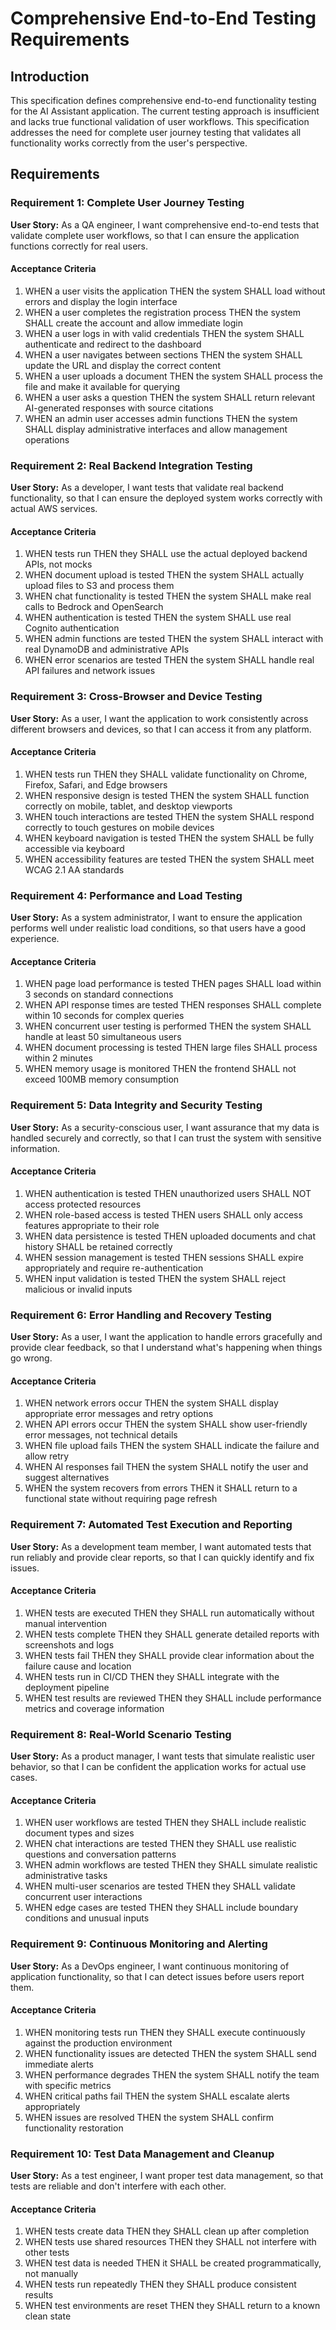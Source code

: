 # Comprehensive End-to-End Testing Requirements

## Introduction

This specification defines comprehensive end-to-end functionality testing for the AI Assistant application. The current testing approach is insufficient and lacks true functional validation of user workflows. This specification addresses the need for complete user journey testing that validates all functionality works correctly from the user's perspective.

## Requirements

### Requirement 1: Complete User Journey Testing

**User Story:** As a QA engineer, I want comprehensive end-to-end tests that validate complete user workflows, so that I can ensure the application functions correctly for real users.

#### Acceptance Criteria

1. WHEN a user visits the application THEN the system SHALL load without errors and display the login interface
2. WHEN a user completes the registration process THEN the system SHALL create the account and allow immediate login
3. WHEN a user logs in with valid credentials THEN the system SHALL authenticate and redirect to the dashboard
4. WHEN a user navigates between sections THEN the system SHALL update the URL and display the correct content
5. WHEN a user uploads a document THEN the system SHALL process the file and make it available for querying
6. WHEN a user asks a question THEN the system SHALL return relevant AI-generated responses with source citations
7. WHEN an admin user accesses admin functions THEN the system SHALL display administrative interfaces and allow management operations

### Requirement 2: Real Backend Integration Testing

**User Story:** As a developer, I want tests that validate real backend functionality, so that I can ensure the deployed system works correctly with actual AWS services.

#### Acceptance Criteria

1. WHEN tests run THEN they SHALL use the actual deployed backend APIs, not mocks
2. WHEN document upload is tested THEN the system SHALL actually upload files to S3 and process them
3. WHEN chat functionality is tested THEN the system SHALL make real calls to Bedrock and OpenSearch
4. WHEN authentication is tested THEN the system SHALL use real Cognito authentication
5. WHEN admin functions are tested THEN the system SHALL interact with real DynamoDB and administrative APIs
6. WHEN error scenarios are tested THEN the system SHALL handle real API failures and network issues

### Requirement 3: Cross-Browser and Device Testing

**User Story:** As a user, I want the application to work consistently across different browsers and devices, so that I can access it from any platform.

#### Acceptance Criteria

1. WHEN tests run THEN they SHALL validate functionality on Chrome, Firefox, Safari, and Edge browsers
2. WHEN responsive design is tested THEN the system SHALL function correctly on mobile, tablet, and desktop viewports
3. WHEN touch interactions are tested THEN the system SHALL respond correctly to touch gestures on mobile devices
4. WHEN keyboard navigation is tested THEN the system SHALL be fully accessible via keyboard
5. WHEN accessibility features are tested THEN the system SHALL meet WCAG 2.1 AA standards

### Requirement 4: Performance and Load Testing

**User Story:** As a system administrator, I want to ensure the application performs well under realistic load conditions, so that users have a good experience.

#### Acceptance Criteria

1. WHEN page load performance is tested THEN pages SHALL load within 3 seconds on standard connections
2. WHEN API response times are tested THEN responses SHALL complete within 10 seconds for complex queries
3. WHEN concurrent user testing is performed THEN the system SHALL handle at least 50 simultaneous users
4. WHEN document processing is tested THEN large files SHALL process within 2 minutes
5. WHEN memory usage is monitored THEN the frontend SHALL not exceed 100MB memory consumption

### Requirement 5: Data Integrity and Security Testing

**User Story:** As a security-conscious user, I want assurance that my data is handled securely and correctly, so that I can trust the system with sensitive information.

#### Acceptance Criteria

1. WHEN authentication is tested THEN unauthorized users SHALL NOT access protected resources
2. WHEN role-based access is tested THEN users SHALL only access features appropriate to their role
3. WHEN data persistence is tested THEN uploaded documents and chat history SHALL be retained correctly
4. WHEN session management is tested THEN sessions SHALL expire appropriately and require re-authentication
5. WHEN input validation is tested THEN the system SHALL reject malicious or invalid inputs

### Requirement 6: Error Handling and Recovery Testing

**User Story:** As a user, I want the application to handle errors gracefully and provide clear feedback, so that I understand what's happening when things go wrong.

#### Acceptance Criteria

1. WHEN network errors occur THEN the system SHALL display appropriate error messages and retry options
2. WHEN API errors occur THEN the system SHALL show user-friendly error messages, not technical details
3. WHEN file upload fails THEN the system SHALL indicate the failure and allow retry
4. WHEN AI responses fail THEN the system SHALL notify the user and suggest alternatives
5. WHEN the system recovers from errors THEN it SHALL return to a functional state without requiring page refresh

### Requirement 7: Automated Test Execution and Reporting

**User Story:** As a development team member, I want automated tests that run reliably and provide clear reports, so that I can quickly identify and fix issues.

#### Acceptance Criteria

1. WHEN tests are executed THEN they SHALL run automatically without manual intervention
2. WHEN tests complete THEN they SHALL generate detailed reports with screenshots and logs
3. WHEN tests fail THEN they SHALL provide clear information about the failure cause and location
4. WHEN tests run in CI/CD THEN they SHALL integrate with the deployment pipeline
5. WHEN test results are reviewed THEN they SHALL include performance metrics and coverage information

### Requirement 8: Real-World Scenario Testing

**User Story:** As a product manager, I want tests that simulate realistic user behavior, so that I can be confident the application works for actual use cases.

#### Acceptance Criteria

1. WHEN user workflows are tested THEN they SHALL include realistic document types and sizes
2. WHEN chat interactions are tested THEN they SHALL use realistic questions and conversation patterns
3. WHEN admin workflows are tested THEN they SHALL simulate realistic administrative tasks
4. WHEN multi-user scenarios are tested THEN they SHALL validate concurrent user interactions
5. WHEN edge cases are tested THEN they SHALL include boundary conditions and unusual inputs

### Requirement 9: Continuous Monitoring and Alerting

**User Story:** As a DevOps engineer, I want continuous monitoring of application functionality, so that I can detect issues before users report them.

#### Acceptance Criteria

1. WHEN monitoring tests run THEN they SHALL execute continuously against the production environment
2. WHEN functionality issues are detected THEN the system SHALL send immediate alerts
3. WHEN performance degrades THEN the system SHALL notify the team with specific metrics
4. WHEN critical paths fail THEN the system SHALL escalate alerts appropriately
5. WHEN issues are resolved THEN the system SHALL confirm functionality restoration

### Requirement 10: Test Data Management and Cleanup

**User Story:** As a test engineer, I want proper test data management, so that tests are reliable and don't interfere with each other.

#### Acceptance Criteria

1. WHEN tests create data THEN they SHALL clean up after completion
2. WHEN tests use shared resources THEN they SHALL not interfere with other tests
3. WHEN test data is needed THEN it SHALL be created programmatically, not manually
4. WHEN tests run repeatedly THEN they SHALL produce consistent results
5. WHEN test environments are reset THEN they SHALL return to a known clean state